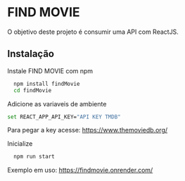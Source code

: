 
# FIND MOVIE

O objetivo deste projeto é consumir uma API com ReactJS.


## Instalação

Instale FIND MOVIE com npm

```bash
  npm install findMovie
  cd findMovie
```
Adicione as variaveis de ambiente

```bash
set REACT_APP_API_KEY="API KEY TMDB"
```

Para pegar a key acesse: https://www.themoviedb.org/

Inicialize

```bash
  npm run start
```

Exemplo em uso: https://findmovie.onrender.com/


